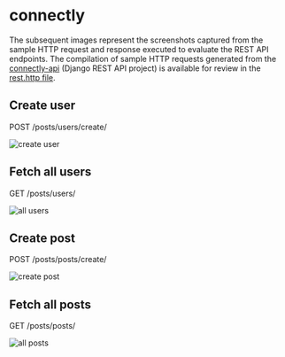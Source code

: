 # connectly

The subsequent images represent the screenshots captured from the sample HTTP request and response executed to evaluate the REST API endpoints. The compilation of sample HTTP requests generated from the [connectly-api](https://github.com/arnelimperial/connectly/tree/main/connectly-api) (Django REST API project) is available for review in the [rest.http file](https://github.com/arnelimperial/connectly/blob/main/rest.http).

## Create user

POST /posts/users/create/


![create user](https://drive.google.com/uc?id=1fxLlfT03RVaUJI_lFUINJ0Qha9wo4WH-)

## Fetch all users


GET /posts/users/ 

![all users](https://drive.google.com/uc?id=1N_35dkHD3mItFZCfYbNsOv-foQa7CXnB)


## Create post


POST /posts/posts/create/


![create post](https://drive.google.com/uc?id=13VLN7fYwqQhnK8pb3rrQHLCnaZxjjpqZ)

## Fetch all posts


GET /posts/posts/ 


![all posts](https://drive.google.com/uc?id=1N_35dkHD3mItFZCfYbNsOv-foQa7CXnB)